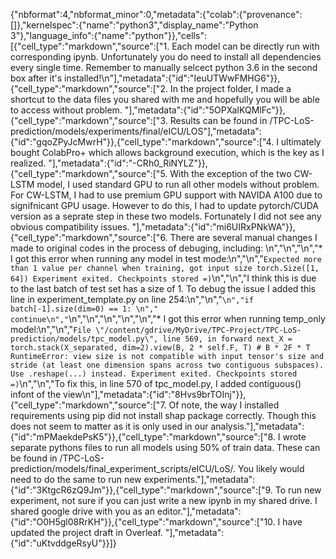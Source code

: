{"nbformat":4,"nbformat_minor":0,"metadata":{"colab":{"provenance":[]},"kernelspec":{"name":"python3","display_name":"Python 3"},"language_info":{"name":"python"}},"cells":[{"cell_type":"markdown","source":["1. Each model can be directly run with corresponding ipynb. Unfortunately you do need to install all dependencies every single time. Remember to manually selcect python 3.6 in the second box after it's installed!\n"],"metadata":{"id":"IeuUTWwFMHG6"}},{"cell_type":"markdown","source":["2. In the project folder, I made a shortcut to the data files you shared with me and hopefully you will be able to access without problem.  "],"metadata":{"id":"5OPXaIKQMlFc"}},{"cell_type":"markdown","source":["3. Results can be found in /TPC-LoS-prediction/models/experiments/final/eICU/LOS"],"metadata":{"id":"gqoZPyJcMwrH"}},{"cell_type":"markdown","source":["4. I ultimately bought ColabPro+ which allows background execution, which is the key as I realized. "],"metadata":{"id":"-CRh0_RiNYLZ"}},{"cell_type":"markdown","source":["5. With the exception of the two CW-LSTM model, I used standard GPU to run all other models without problem. For CW-LSTM, I had to use premium GPU support with NAVIDA A100 due to signifnicant GPU usage. However to do this, I had to update pytorch/CUDA version as a seprate step in these two models. Fortunately I did not see any obvious compatibility issues. "],"metadata":{"id":"mi6UIRxPNkWA"}},{"cell_type":"markdown","source":["6. There are several manual changes I made to original codes in the process of debuging, including: \n","\n","\n","*   I got this error when running any model in test mode:\n","\n","`Expected more than 1 value per channel when training, got input size torch.Size([1, 64]) Experiment exited. Checkpoints stored =)`\n","\n","I think this is due to the last batch of test set has a size of 1. To debug the issue I added this line in experiment_template.py on line 254:\n","\n","```\n","if batch[-1].size(dim=0) == 1: \n","    continue\n","```\n","\n","\n","\n","\n","*   I got this error when running temp_only model:\n","\n","`File \"/content/gdrive/MyDrive/TPC-Project/TPC-LoS-prediction/models/tpc_model.py\", line 569, in forward next_X = torch.stack(X_separated, dim=2).view(B, 2 * self.F, T) # B * 2F * T RuntimeError: view size is not compatible with input tensor's size and stride (at least one dimension spans across two contiguous subspaces). Use .reshape(...) instead. Experiment exited. Checkpoints stored =)`\n","\n","To fix this, in line 570 of tpc_model.py, I added contiguous() infont of the view\n"],"metadata":{"id":"8Hvs9brTOInj"}},{"cell_type":"markdown","source":["7. Of note, the way I installed requirements using pip did not install shap package correctly. Though this does not seem to matter as it is only used in our analysis."],"metadata":{"id":"mPMaekdePsK5"}},{"cell_type":"markdown","source":["8. I wrote separate pythons files to run all models using 50% of train data. These can be found in /TPC-LoS-prediction/models/final_experiment_scripts/eICU/LoS/. You likely would need to do the same to run new experiments."],"metadata":{"id":"3KtgcR6zQ9Jm"}},{"cell_type":"markdown","source":["9. To run new experiment, not sure if you can just write a new ipynb in my shared drive. I shared google drive with you as an editor."],"metadata":{"id":"O0H5gl08RrKH"}},{"cell_type":"markdown","source":["10. I have updated the project draft in Overleaf. "],"metadata":{"id":"uKtvddgeRsyU"}}]}